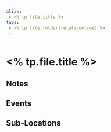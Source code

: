 ```yaml
---
alias: 
 - <% tp.file.title %>
tags: 
 - <% tp.file.folder(relative=true) %>
 - 
---
```


# <% tp.file.title %>

## Notes


## Events


## Sub-Locations

